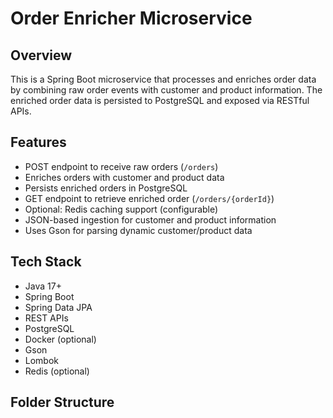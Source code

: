 # Order Enricher Microservice

## Overview

This is a Spring Boot microservice that processes and enriches order data by combining raw order events with customer and product information. The enriched order data is persisted to PostgreSQL and exposed via RESTful APIs.

## Features

- POST endpoint to receive raw orders (`/orders`)
- Enriches orders with customer and product data
- Persists enriched orders in PostgreSQL
- GET endpoint to retrieve enriched order (`/orders/{orderId}`)
- Optional: Redis caching support (configurable)
- JSON-based ingestion for customer and product information
- Uses Gson for parsing dynamic customer/product data

## Tech Stack

- Java 17+
- Spring Boot
- Spring Data JPA
- REST APIs
- PostgreSQL
- Docker (optional)
- Gson
- Lombok
- Redis (optional)

## Folder Structure


